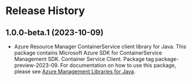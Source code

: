 # Release History

## 1.0.0-beta.1 (2023-10-09)

- Azure Resource Manager ContainerService client library for Java. This package contains Microsoft Azure SDK for ContainerService Management SDK. Container Service Client. Package tag package-preview-2023-09. For documentation on how to use this package, please see [Azure Management Libraries for Java](https://aka.ms/azsdk/java/mgmt).
